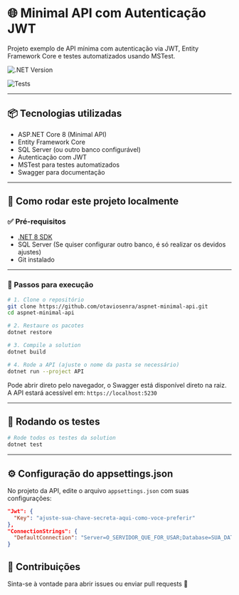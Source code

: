 # 🌐 Minimal API com Autenticação JWT

Projeto exemplo de API mínima com autenticação via JWT, Entity Framework Core e testes automatizados usando MSTest.

![.NET Version](https://img.shields.io/badge/.NET-8.0-blueviolet)

![Tests](https://img.shields.io/badge/tests-passing-brightgreen)

---

## 📦 Tecnologias utilizadas

- ASP.NET Core 8 (Minimal API)
- Entity Framework Core
- SQL Server (ou outro banco configurável)
- Autenticação com JWT
- MSTest para testes automatizados
- Swagger para documentação

---

## 🚀 Como rodar este projeto localmente

### ✅ Pré-requisitos

- [.NET 8 SDK](https://dotnet.microsoft.com/en-us/download/dotnet/8.0)
- SQL Server (Se quiser configurar outro banco, é só realizar os devidos ajustes)
- Git instalado

---

### 🔧 Passos para execução

```bash
# 1. Clone o repositório
git clone https://github.com/otaviosenra/aspnet-minimal-api.git
cd aspnet-minimal-api

# 2. Restaure os pacotes
dotnet restore

# 3. Compile a solution
dotnet build

# 4. Rode a API (ajuste o nome da pasta se necessário)
dotnet run --project API
```

Pode abrir direto pelo navegador, o Swagger está disponível direto na raiz. A API estará acessível em: `https://localhost:5230`

---

## 🧪 Rodando os testes

```bash
# Rode todos os testes da solution
dotnet test
```

---

## ⚙️ Configuração do appsettings.json

No projeto da API, edite o arquivo `appsettings.json` com suas configurações:

```json
"Jwt": {
  "Key": "ajuste-sua-chave-secreta-aqui-como-voce-preferir"
},
"ConnectionStrings": {
  "DefaultConnection": "Server=O_SERVIDOR_QUE_FOR_USAR;Database=SUA_DATABASE;Trusted_Connection=True;"
}
```



## 🤝 Contribuições

Sinta-se à vontade para abrir issues ou enviar pull requests 🚀